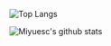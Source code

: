 ![Top Langs](https://github-readme-stats.vercel.app/api/top-langs/?username=miyuesc&theme=radical)

![Miyuesc's github stats](https://github-readme-stats.vercel.app/api?username=miyuesc&show_icons=true&theme=radical)

